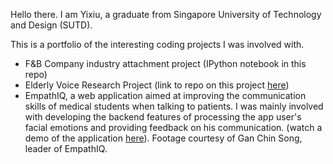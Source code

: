 Hello there. I am Yixiu, a graduate from Singapore University of Technology and Design (SUTD).

This is a portfolio of the interesting coding projects I was involved with.

- F&B Company industry attachment project (IPython notebook in this repo)
- Elderly Voice Research Project (link to repo on this project [here](https://github.com/melodicoder/Elderly-Voice-Research-Analysis-Project))
- EmpathIQ, a web application aimed at improving the communication skills of medical students when talking to patients. I was mainly involved with developing the backend features of processing the app user's facial emotions and providing feedback on his communication. (watch a demo of the application [here](https://www.youtube.com/watch?v=9J7fu8V7UfE)). Footage courtesy of Gan Chin Song, leader of EmpathIQ.
